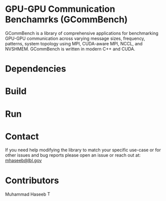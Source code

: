 # GPU-GPU Communication Benchamrks (GCommBench)
GCommBench is a library of comprehensive applications for benchmarking GPU-GPU communication across varying message sizes, frequency, patterns, system topology using MPI, CUDA-aware MPI, NCCL, and NVSHMEM. GCommBench is written in modern C++ and CUDA.

# Dependencies
# Build

# Run

# Contact
If you need help modifying the library to match your specific use-case or for other issues and bug reports please open an issue or reach out at: mhaseeb@lbl.gov

# Contributors
Muhammad Haseeb <a href="https://github.com/mhaseeb123"><img alt="Twitter" src="https://img.shields.io/badge/Twitter-1DA1F2?style=for-the-badge&logo=twitter&logoColor=white" height=15>
